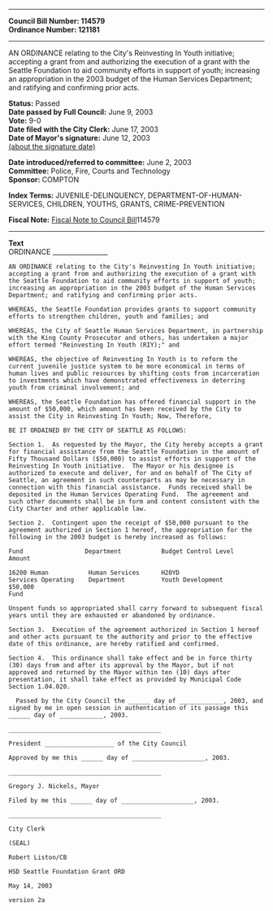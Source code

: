 * * * * *  
  
**Council Bill Number: [](#h0)[](#h2)114579**   
**Ordinance Number: 121181**  
  
* * * * *  
  
AN ORDINANCE relating to the City's Reinvesting In Youth initiative; accepting a grant from and authorizing the execution of a grant with the Seattle Foundation to aid community efforts in support of youth; increasing an appropriation in the 2003 budget of the Human Services Department; and ratifying and confirming prior acts.  
  
**Status:** Passed   
**Date passed by Full Council:** June 9, 2003   
**Vote:** 9-0   
**Date filed with the City Clerk:** June 17, 2003   
**Date of Mayor's signature:** June 12, 2003   
[(about the signature date)](/~public/approvaldate.htm)   
  
  
**Date introduced/referred to committee:** June 2, 2003   
**Committee:** Police, Fire, Courts and Technology   
**Sponsor:** COMPTON   
  
**Index Terms:** JUVENILE-DELINQUENCY, DEPARTMENT-OF-HUMAN-SERVICES, CHILDREN, YOUTHS, GRANTS, CRIME-PREVENTION  
  
**Fiscal Note:** [Fiscal Note to Council Bill](http://clerk.seattle.gov/~public/fnote/114579.htm)[](#h1)[](#h3)114579  
  
* * * * *  
  
**Text**  
    ORDINANCE _________________  
  
    AN ORDINANCE relating to the City's Reinvesting In Youth initiative;  
    accepting a grant from and authorizing the execution of a grant with  
    the Seattle Foundation to aid community efforts in support of youth;  
    increasing an appropriation in the 2003 budget of the Human Services  
    Department; and ratifying and confirming prior acts.  
  
    WHEREAS, the Seattle Foundation provides grants to support community  
    efforts to strengthen children, youth and families; and  
  
    WHEREAS, the City of Seattle Human Services Department, in partnership  
    with the King County Prosecutor and others, has undertaken a major  
    effort termed "Reinvesting In Youth (RIY);" and  
  
    WHEREAS, the objective of Reinvesting In Youth is to reform the  
    current juvenile justice system to be more economical in terms of  
    human lives and public resources by shifting costs from incarceration  
    to investments which have demonstrated effectiveness in deterring  
    youth from criminal involvement; and  
  
    WHEREAS, the Seattle Foundation has offered financial support in the  
    amount of $50,000, which amount has been received by the City to  
    assist the City in Reinvesting In Youth; Now, Therefore,  
  
    BE IT ORDAINED BY THE CITY OF SEATTLE AS FOLLOWS:  
  
    Section 1.  As requested by the Mayor, the City hereby accepts a grant  
    for financial assistance from the Seattle Foundation in the amount of  
    Fifty Thousand Dollars ($50,000) to assist efforts in support of the  
    Reinvesting In Youth initiative.  The Mayor or his designee is  
    authorized to execute and deliver, for and on behalf of The City of  
    Seattle, an agreement in such counterparts as may be necessary in  
    connection with this financial assistance.  Funds received shall be  
    deposited in the Human Services Operating Fund.  The agreement and  
    such other documents shall be in form and content consistent with the  
    City Charter and other applicable law.  
  
    Section 2.  Contingent upon the receipt of $50,000 pursuant to the  
    agreement authorized in Section 1 hereof, the appropriation for the  
    following in the 2003 budget is hereby increased as follows:  
  
    Fund                 Department           Budget Control Level        Amount  
  
    16200 Human           Human Services      H20YD  
    Services Operating    Department          Youth Development           $50,000  
    Fund  
  
    Unspent funds so appropriated shall carry forward to subsequent fiscal  
    years until they are exhausted or abandoned by ordinance.  
  
    Section 3.  Execution of the agreement authorized in Section 1 hereof  
    and other acts pursuant to the authority and prior to the effective  
    date of this ordinance, are hereby ratified and confirmed.  
  
    Section 4.  This ordinance shall take effect and be in force thirty  
    (30) days from and after its approval by the Mayor, but if not  
    approved and returned by the Mayor within ten (10) days after  
    presentation, it shall take effect as provided by Municipal Code  
    Section 1.04.020.  
  
      Passed by the City Council the ______ day of ____________, 2003, and  
    signed by me in open session in authentication of its passage this  
    ______ day of ____________, 2003.  
  
    __________________________________________  
  
    President ___________________ of the City Council  
  
    Approved by me this ______ day of ____________________, 2003.  
  
    __________________________________________  
  
    Gregory J. Nickels, Mayor  
  
    Filed by me this ______ day of ____________________, 2003.  
  
    __________________________________________  
  
    City Clerk  
  
    (SEAL)  
  
    Robert Liston/CB  
  
    HSD Seattle Foundation Grant ORD  
  
    May 14, 2003  
  
    version 2a  
